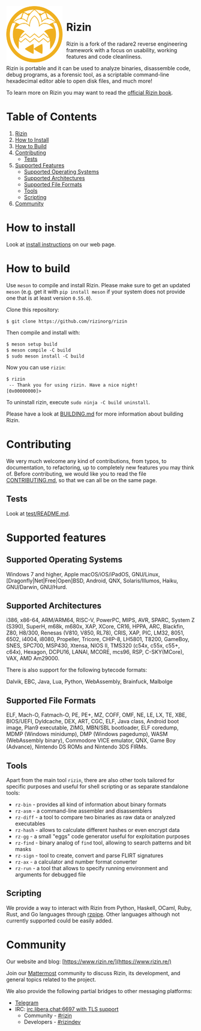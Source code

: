 <img width="150" height="150" align="left" style="float: left; margin: 0 10px 0 0;" alt="Rizin logo" src="https://raw.githubusercontent.com/rizinorg/rizin/dev/doc/img/rizin.svg?sanitize=true">

# Rizin

Rizin is a fork of the radare2 reverse engineering framework with a focus on
usability, working features and code cleanliness.

Rizin is portable and it can be used to analyze binaries, disassemble code,
debug programs, as a forensic tool, as a scriptable command-line hexadecimal
editor able to open disk files, and much more!

To learn more on Rizin you may want to read the
[official Rizin book](https://book.rizin.re).

# Table of Contents

1. [Rizin](#rizin)
2. [How to Install](#how-to-install)
3. [How to Build](#how-to-build)
4. [Contributing](#contributing)
    - [Tests](#tests)
5. [Supported Features](#supported-features)
    - [Supported Operating Systems](#supported-operating-systems)
    - [Supported Architectures](#supported-architectures)
    - [Supported File Formats](#supported-file-formats)
    - [Tools](#tools)
    - [Scripting](#scripting)
6. [Community](#community)

# How to install

Look at [install instructions](https://rizin.re/install/) on our web page.

# How to build

Use `meson` to compile and install Rizin. Please make sure to get an updated
`meson` (e.g. get it with `pip install meson` if your system does not provide
one that is at least version `0.55.0`).

Clone this repository:
```
$ git clone https://github.com/rizinorg/rizin
```

Then compile and install with:
```
$ meson setup build
$ meson compile -C build
$ sudo meson install -C build
```

Now you can use `rizin`:
```
$ rizin
 -- Thank you for using rizin. Have a nice night!
[0x00000000]>

```

To uninstall rizin, execute `sudo ninja -C build uninstall`.


Please have a look at [BUILDING.md][] for more information about building Rizin.

# Contributing

We very much welcome any kind of contributions, from typos, to documentation, to
refactoring, up to completely new features you may think of. Before
contributing, we would like you to read the file [CONTRIBUTING.md][], so that we
can all be on the same page.

## Tests

Look at [test/README.md][].

# Supported features

## Supported Operating Systems

Windows 7 and higher, Apple macOS/iOS/iPadOS, GNU/Linux,
[Dragonfly|Net|Free|Open]BSD, Android, QNX, Solaris/Illumos, Haiku,
GNU/Darwin, GNU/Hurd.

## Supported Architectures

i386, x86-64, ARM/ARM64, RISC-V, PowerPC, MIPS, AVR, SPARC, System Z (S390),
SuperH, m68k, m680x, XAP, XCore, CR16, HPPA, ARC, Blackfin, Z80, H8/300,
Renesas (V810, V850, RL78), CRIS, XAP, PIC, LM32, 8051, 6502, i4004, i8080, Propeller,
Tricore, CHIP-8, LH5801, T8200, GameBoy, SNES, SPC700, MSP430, Xtensa,
NIOS II, TMS320 (c54x, c55x, c55+, c64x), Hexagon, DCPU16, LANAI,
MCORE, mcs96, RSP, C-SKY(MCore), VAX, AMD Am29000.

There is also support for the following bytecode formats:

Dalvik, EBC, Java, Lua, Python, WebAssembly, Brainfuck, Malbolge

## Supported File Formats

ELF, Mach-O, Fatmach-O, PE, PE+, MZ, COFF, OMF, NE, LE, LX, TE, XBE, BIOS/UEFI,
Dyldcache, DEX, ART, CGC, ELF, Java class, Android boot image, Plan9 executable,
ZIMG, MBN/SBL bootloader, ELF coredump, MDMP (Windows minidump), DMP (Windows pagedump),
WASM (WebAssembly binary), Commodore VICE emulator, QNX,
Game Boy (Advance), Nintendo DS ROMs and Nintendo 3DS FIRMs.

## Tools

Apart from the main tool `rizin`, there are also other tools tailored for specific purposes and 
useful for shell scripting or as separate standalone tools:

- `rz-bin` - provides all kind of information about binary formats
- `rz-asm` - a command-line assembler and disassemblers
- `rz-diff` - a tool to compare two binaries as raw data or analyzed executables
- `rz-hash` - allows to calculate different hashes or even encrypt data
- `rz-gg` - a small "eggs" code generator useful for exploitation purposes
- `rz-find` - binary analog of `find` tool, allowing to search patterns and bit masks
- `rz-sign` - tool to create, convert and parse FLIRT signatures
- `rz-ax` - a calculator and number format converter
- `rz-run` - a tool that allows to specify running environment and arguments for debugged file

## Scripting

We provide a way to interact with Rizin from Python, Haskell, OCaml,
Ruby, Rust, and Go languages through [rzpipe](https://github.com/rizinorg/rz-pipe).
Other languages although not currently supported could be easily added.

# Community

Our website and blog: [https://www.rizin.re/](https://www.rizin.re/)

Join our [Mattermost](https://im.rizin.re) community to discuss Rizin, its
development, and general topics related to the project.

We also provide the following partial bridges to other messaging platforms:
- [Telegram](https://t.me/rizinorg)
- IRC: [irc.libera.chat:6697 with TLS support](ircs://irc.libera.chat:6697)
  - Community - [#rizin](https://web.libera.chat/#rizin)
  - Developers - [#rizindev](https://web.libera.chat/#rizindev)

[CONTRIBUTING.md]: https://github.com/rizinorg/rizin/blob/dev/CONTRIBUTING.md
[test/README.md]: https://github.com/rizinorg/rizin/blob/dev/test/README.md
[BUILDING.md]: https://github.com/rizinorg/rizin/blob/dev/BUILDING.md
[DEVELOPERS.md]: https://github.com/rizinorg/rizin/blob/dev/DEVELOPERS.md
